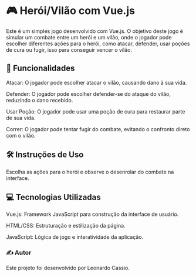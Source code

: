 # 🎮 Herói/Vilão com Vue.js
Este é um simples jogo desenvolvido com Vue.js. O objetivo deste jogo é simular um combate entre um herói e um vilão, onde o jogador pode escolher diferentes ações para o herói, como atacar, defender, usar poções de cura ou fugir, isso para conseguir vencer o vilão.

## 🚀 Funcionalidades
Atacar: O jogador pode escolher atacar o vilão, causando dano à sua vida.

Defender: O jogador pode escolher defender-se do ataque do vilão, reduzindo o dano recebido.

Usar Poção: O jogador pode usar uma poção de cura para restaurar parte de sua vida.

Correr: O jogador pode tentar fugir do combate, evitando o confronto direto com o vilão.

## 🛠️ Instruções de Uso
Escolha as ações para o herói e observe o desenrolar do combate na interface.

## 💻 Tecnologias Utilizadas
Vue.js: Framework JavaScript para construção da interface de usuário.

HTML/CSS: Estruturação e estilização da página.

JavaScript: Lógica de jogo e interatividade da aplicação.

### ✍️ Autor
Este projeto foi desenvolvido por Leonardo Cassio.
